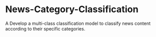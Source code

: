 # News-Category-Classification
A Develop a multi-class classification model to classify news content according to their specific categories.
